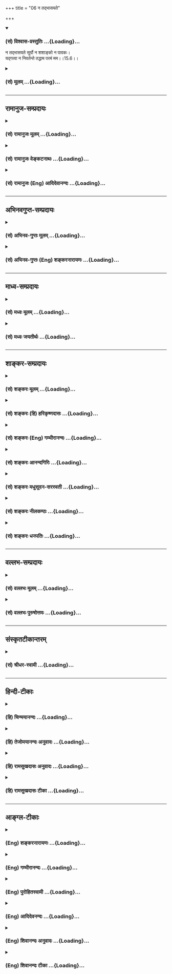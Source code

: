 +++
title = "06 न तद्भासयते"

+++
<div class="js_include" newlevelforh1="3" title="(सं) विश्वास-प्रस्तुतिः" unfilled url="/purANam_vaiShNavam/mahAbhAratam/06-bhIShma-parva/03-bhagavad-gItA-parva/saMskRtam/vishvAsa-prastutiH/15_puruShottama-yogaH/06_na_tadbhAsayate.md">
<details open><summary><h3>(सं) विश्वास-प्रस्तुतिः ...{Loading}...</h3></summary>

न तद्भासयते सूर्यो न शशाङ्को न पावकः।  
यद्गत्वा न निवर्तन्ते तद्धाम परमं मम।।15.6।।
</details>
</div>
<div class="js_include collapsed" newlevelforh1="3" title="(सं) मूलम्" unfilled url="/purANam_vaiShNavam/mahAbhAratam/06-bhIShma-parva/03-bhagavad-gItA-parva/saMskRtam/mUlam/15_puruShottama-yogaH/06_na_tadbhAsayate.md">
<details><summary><h3>(सं) मूलम् ...{Loading}...</h3></summary>

न तद्भासयते सूर्यो न शशाङ्को न पावकः।  
यद्गत्वा न निवर्तन्ते तद्धाम परमं मम।।15.6।।
</details>
</div>


_________________
## रामानुज-सम्प्रदायः
<div class="js_include collapsed" newlevelforh1="3" title="(सं) रामानुजः मूलम्" unfilled url="/purANam_vaiShNavam/mahAbhAratam/06-bhIShma-parva/03-bhagavad-gItA-parva/saMskRtam/rAmAnujaH/mUlam/15_puruShottama-yogaH/06_na_tadbhAsayate.md">
<details><summary><h3>(सं) रामानुजः मूलम् ...{Loading}...</h3></summary>

।।15.6।। **तद्** आत्मज्योतिः **न सूर्यो भासयते न शशाङ्को न पावकः** च।
ज्ञानम् एव हि सर्वस्य प्रकाशकम्। बाह्यानि तु ज्योतींषि
विषयेन्द्रियसंबन्धविरोधितमोनिरसनद्वारेण उपकारकाणि। अस्य च प्रकाशको योगः
तद्विरोधि च अनादिकर्म; तन्निवर्तनं च उक्तं भगवत्प्रपत्तिमूलम्
असङ्गादि**यद् गत्वा** पुनः **न निवर्तन्ते तत् परमं धाम** परमं ज्योतिः
**मम** मदीयं मद्विभूतिभूतो ममांश इत्यर्थः। आदित्यादीनाम् अपि प्रकाशकत्वेन
तस्य परमत्वम्। आदित्यादीनि हि ज्योतींषि न ज्ञानज्योतिषः प्रकाशकानि;
ज्ञानम् एव हि सर्वस्य प्रकाशकम्।

</details>
</div>
<div class="js_include collapsed" newlevelforh1="3" title="(सं) रामानुजः वेङ्कटनाथः" unfilled url="/purANam_vaiShNavam/mahAbhAratam/06-bhIShma-parva/03-bhagavad-gItA-parva/saMskRtam/rAmAnujaH/venkaTanAthaH/15_puruShottama-yogaH/06_na_tadbhAsayate.md">
<details><summary><h3>(सं) रामानुजः वेङ्कटनाथः ...{Loading}...</h3></summary>

  
  
।।15.6।। प्रकाशकान्तरनैरपेक्ष्यद्योतनाय तच्छब्दाभिप्रेतमाह --
आत्मज्योतिरिति। अयं भावः तच्छब्दस्य प्रकृतपरामर्शित्वस्वारस्यात्पदमव्ययं
तत् \[15।5\] इति परिशुद्धात्मस्वरूपस्य प्रकृतत्वादुत्तरश्लोकेऽपिममैवांशो
जीवलोके जीवभूतः \[15।7\] इति तस्यैवोक्तेरत्रापि
श्रुतिसिद्धस्वयञ्ज्योतिष्ट्वव्यञ्जकधामशब्दप्रयोगात् जीवविषयोऽयं श्लोक
इति। सूर्याद्यप्रकाश्यत्वं स्वभाववैपरीत्येन स्थापयति -- ज्ञानमेव
हीति। सर्वस्येति -- प्रकाश्यवर्गस्य;
तत्प्रकाशकतयाऽभिमतसूर्यादिज्योतिषोऽपीति भावः। ज्ञानं चेत् सर्वस्य
प्रकाशकं; तर्हि बाह्येष्वपि किं सूर्याद्यपेक्षया कथं च तेषु
प्रकाशकत्वव्यवहारः इत्यत्राह -- बाह्यानि त्विति। सम्बन्धविरोधीति
सामग्रीमध्यपातिविशिष्टसम्बन्धाकारविवक्षयोक्तम्। नहि कुड्यादिवत्तमो
व्यवधायकं; तमोव्यवहितालोकस्थग्रहणात्। एवं सर्वप्रकाशकमात्मज्योतिः
स्वयमेव किं न प्रकाशते केन वाऽन्येन तत्प्रकाश्यं इत्यत्राह -- अस्य चेति।
चस्त्वर्थः शङ्कानिवृत्त्यर्थः। स्वयम्प्रकाशस्यापि
यथावस्थितसमस्ताकारग्रहणे संसारिणां योग एवोपाय इति भावः।
प्रकाशकान्तरप्रतिक्षेपे वेद्यत्वनिषेधशङ्काप्यनेन परिहृता। विशेषनिषेधः
शेषाभ्यनुज्ञानपर इति भावः। योगोऽपि सर्वेषां किं न सिद्ध्येत् तत्राह --
तद्विरोधीति। सांसारिकं कर्म योगोत्पत्तिप्रतिबन्धकमित्यर्थः। तर्हि
सर्वेषां न सिद्ध्येदिति शङ्कायां प्रकृतेन परिहरतितन्निवर्तनं चेति। गत्वा
प्राप्येत्यर्थः। धामशब्दोऽत्र प्राग्वन्न नियमनस्थानपरः अपितु
सूर्याद्यपेक्षाप्रतिक्षेपात्स्वरूपस्य प्रकाशरूपत्वसिद्धेर्ज्योतिर्वाची।
तत एव मम परं ज्योतिरित्यन्वयो मन्दः। ममेति स्वसम्बन्धविधिस्तु
मुक्तदशाभाविपरमसाम्यशङ्कितस्वातन्त्र्यपरिहारेण सार्थ इत्यभिप्रायेणाह --
परं ज्योतिर्मम मदीयमिति। ममैवांशः \[15।7\] इति वक्ष्यमाणस्यापि
निदानमिहाभिप्रेतमिति व्यञ्जयन् षष्ठ्युक्तं सम्बन्धसामान्यं विशेषे
नियच्छति -- मद्विभूतिभूत इति। विभूतित्वं च न गृहिणो गृहादिवत्;
अपित्वपृथक्सिद्धविशेषणांशत्वेनेत्याहममांश इति। अयमभिप्रायः -- न
तावन्निरवयव एकस्मिन् स्वरूपेऽशव्यपदेशः; अंशस्यैकवस्त्वेकदेशरूपत्वेन
भेदाश्रयत्वादंशांशिभावस्य। अन्यथैकस्मिन् कोंऽशः कश्चांशी न हि स एव
तस्यांश इति भ्रान्तोऽपि ब्रूयात्। न च भेदाभेदसम्भवः;
व्याघातसर्वश्रुतिकोपादिप्रसङ्गात्। पादोऽस्य विश्वा भूतानि
\[ऋक्सं.8।7।17।3यजुस्सं.31।3\]तस्यावयवभूतैस्तु व्याप्तं सर्वमिदं जगत्
\[श्वे.उ.4।10\] यथाऽग्नेः क्षुद्रा विस्फुलिङ्गा
व्युच्चरन्त्येवमेवास्मादात्मनः सर्व एवात्मानो (सर्वे प्राणाः सर्वे लोकाः
सर्वे देवाः सर्वाणि भूतानि) व्युच्चरन्ति \[बृ.उ.2।1।20\]
इत्यादिश्रुतिप्रतीतांशत्वं विशिष्टे विशेषणांशतयेतिअंशो नानाव्यपदेशात्
\[ब्र.सू.2।3।43\] इत्यधिकरणेप्रकाशादिवत्तु नैवं परः \[ब्र.सू.2।3।46\]
इति सूत्रे निरूपितम्। अतोऽनेकेष्वेव केनचिदुपाधिना एकतयाभिमतेषु
कश्चिन्निरूप्यमाणोंऽश इति व्यपदिश्यते। एवमेव हि पटादिराश्यादिष्वपि। तच्च
विशेषणविशेष्यभावेनावस्थितेष्वपि विशिष्टैक्येविशेषणांशः इत्यादिव्यपदेशेषु
तुल्यम्। तस्मादत्रात्यन्तभिन्नयोर्जीवपरयोर्विभूतितद्वद्भावेन
विशिष्टैक्याद्विशेषणभूतो जीवो निष्कृष्य व्यपदिश्यमानः प्रधानापेक्षयांश
इति व्यपदिश्यत इति। अत्र
निरङ्कुशपारम्यवत्परमात्मव्यतिरिक्तविषयधामशब्दनिर्दिष्टज्योतिर्विशेषणभूतं
परमत्वं सन्निहितज्योतिरपेक्षयेति,तत्फलितमाहआदित्यादीनामपीति।  
  

</details>
</div>
<div class="js_include collapsed" newlevelforh1="3" title="(सं) रामानुजः (Eng) आदिदेवानन्दः" unfilled url="/purANam_vaiShNavam/mahAbhAratam/06-bhIShma-parva/03-bhagavad-gItA-parva/saMskRtam/rAmAnujaH/english/AdidevAnandaH/15_puruShottama-yogaH/06_na_tadbhAsayate.md">
<details><summary><h3>(सं) रामानुजः (Eng) आदिदेवानन्दः ...{Loading}...</h3></summary>

15.6 The sun cannot illumine the light of the self, nor moon, nor fire.
For, knowledge is indeed that which illumines them all. External lights,
however, are helpful only in removing the darkness which hinders the
contact between the senses and the objects. It is the intelligence of
the self that reveals such external lights. What reveals this (i.e., the
self) is Yoga (i.e., meditation) only. Beginningless Karma is the
hindrance. It has been taught that the way for the erasing of Karma is
self-surrender to the Lord through detachment etc. That supreme light,
reaching which they do not return any more is the self, which is My
glory (Vibhuti) and therefore belongs to Me and is a part of Myself.
Such is the meaning. The supremacy of this light (i.e., individual self)
consists in its capacity to illumine the light of knowledge. Knowledge
alone can illuminate all things (including the light of the sun which
sheds only physical light on objects.).

</details>
</div>


_________________
## अभिनवगुप्त-सम्प्रदायः
<div class="js_include collapsed" newlevelforh1="3" title="(सं) अभिनव-गुप्तः मूलम्" unfilled url="/purANam_vaiShNavam/mahAbhAratam/06-bhIShma-parva/03-bhagavad-gItA-parva/saMskRtam/abhinava-guptaH/mUlam/15_puruShottama-yogaH/06_na_tadbhAsayate.md">
<details><summary><h3>(सं) अभिनव-गुप्तः मूलम् ...{Loading}...</h3></summary>

।।15.6।। न तदिति। सूर्यादीनां तत्रानवकाशः। तेषां कालाद्यवच्छेदात्;
वेद्यत्वात्; करणोपकारकत्वात्। तस्य तु दिक्कालाद्यनवच्छेदात्;
वेदकत्त्वात्; करणप्रवर्तकत्वात्; तदतीतत्त्वात्।

</details>
</div>
<div class="js_include collapsed" newlevelforh1="3" title="(सं) अभिनव-गुप्तः (Eng) शङ्करनारायणः" unfilled url="/purANam_vaiShNavam/mahAbhAratam/06-bhIShma-parva/03-bhagavad-gItA-parva/saMskRtam/abhinava-guptaH/english/shankaranArAyaNaH/15_puruShottama-yogaH/06_na_tadbhAsayate.md">
<details><summary><h3>(सं) अभिनव-गुप्तः (Eng) शङ्करनारायणः ...{Loading}...</h3></summary>

15.6 Na tat etc. There is no scope for the sun etc., in \[illumining\]
That. For, they are conditioned by time etc., because they are objects
of knowledge, \[and\] because they are the helpers of the sense organs.
On the other hand, That \[Absolute\] is unrestricted by space, time etc.
It is the knower, the one inducer of the sense organs and also the one
transcending them.

</details>
</div>


_________________
## माध्व-सम्प्रदायः
<div class="js_include collapsed" newlevelforh1="3" title="(सं) मध्वः मूलम्" unfilled url="/purANam_vaiShNavam/mahAbhAratam/06-bhIShma-parva/03-bhagavad-gItA-parva/saMskRtam/madhvaH/mUlam/15_puruShottama-yogaH/06_na_tadbhAsayate.md">
<details><summary><h3>(सं) मध्वः मूलम् ...{Loading}...</h3></summary>

।।15.6।। स्वरूपं कथयति -- न तदित्यादिना।

</details>
</div>
<div class="js_include collapsed" newlevelforh1="3" title="(सं) मध्वः जयतीर्थः" unfilled url="/purANam_vaiShNavam/mahAbhAratam/06-bhIShma-parva/03-bhagavad-gItA-parva/saMskRtam/madhvaH/jayatIrthaH/15_puruShottama-yogaH/06_na_tadbhAsayate.md">
<details><summary><h3>(सं) मध्वः जयतीर्थः ...{Loading}...</h3></summary>

।।15.6।। उत्तरवाक्यानां सङ्गत्यप्रतीतेस्तां सूचयन्नाह -- **स्वरूपमि**ति।
अनेन कीदृशं तत्पदं यत्प्राप्तिः पुरुषार्थः। इत्याकाङ्क्षायामिदमुच्यत
इत्युक्तं भवति। स्वरूपमित्यनेन पदमित्युक्तस्य धामेति वक्ष्यमाणस्य
चार्थोऽप्युक्तो भवति स्थानतेजसोरसङ्गत्वात्।

</details>
</div>


_________________
## शाङ्कर-सम्प्रदायः
<div class="js_include collapsed" newlevelforh1="3" title="(सं) शङ्करः मूलम्" unfilled url="/purANam_vaiShNavam/mahAbhAratam/06-bhIShma-parva/03-bhagavad-gItA-parva/saMskRtam/shankaraH/mUlam/15_puruShottama-yogaH/06_na_tadbhAsayate.md">
<details><summary><h3>(सं) शङ्करः मूलम् ...{Loading}...</h3></summary>

।।15.6।। -- **तत्** धाम इति व्यवहितेन धाम्ना संबध्यते। तत् धाम तेजोरूपं
पदं **न भासयते सूर्यः** आदित्यः सर्वावभासनशक्तिमत्त्वेऽपि सति। तथा **न
शशाङ्कः** चन्द्रः; **न पावकः** न अग्निरपि। **यत्** धाम वैष्णवं पदं
**गत्वा** प्राप्य न **निवर्तन्ते;** यच्च सूर्यादिः न भासयते; **तत् धाम**
पदं **परमं** विष्णोः **मम** पदम्; यत् गत्वा न निवर्तन्ते (गीता 15।6)
इत्युक्तम्।। ननु सर्वा हि गतिः आगत्यन्ता; संयोगाः विप्रयोगान्ताः इति
प्रसिद्धम्। कथम् उच्यते तत् धाम गतानां नास्ति निवृत्तिः इति श्रृणु तत्र
कारणम् --,

</details>
</div>
<div class="js_include collapsed" newlevelforh1="3" title="(सं) शङ्करः (हि) हरिकृष्णदासः" unfilled url="/purANam_vaiShNavam/mahAbhAratam/06-bhIShma-parva/03-bhagavad-gItA-parva/saMskRtam/shankaraH/hindI/harikRShNadAsaH/15_puruShottama-yogaH/06_na_tadbhAsayate.md">
<details><summary><h3>(सं) शङ्करः (हि) हरिकृष्णदासः ...{Loading}...</h3></summary>

।।15.6।। वही पद फिर अन्य विशेषणोंसे बतलाया जाता है --, तत् शब्दका आगेवाले
-- व्यवधानयुक्त धाम शब्दके साथ सम्बन्ध है। उस तेजोमय धामको यानी परमपदको;
सूर्य -- आदित्य सबको प्रकाशित करनेकी शक्तिवाला होनेपर भी प्रकाशित नहीं
कर सकता। वैसे ही शशाङ्क -- चन्द्रमा और पावक -- अग्नि भी प्रकाशित नहीं कर
सकता। जिस परमधामको यानी वैष्णवपदको पाकर मनुष्य पीछे नहीं लौटते और जिसको
सूर्यादि ज्योतियाँ प्रकाशित नहीं कर सकतीं; वह मुझ विष्णुका परमधाम -- पद
है। पू₀ -- जहाँ जाकर फिर नहीं लौटते यह बात कही गयी। परंतु सभी गतियाँ;
अन्तमें पुनरागमनयुक्त होती हैं और सभी संयोग अन्तमें वियोगवाले होते हैं;
यह बात प्रसिद्ध है। फिर यह बात कैसे कही जाती है कि उस धामको प्राप्त हुए
पुरुषोंका पुनरागमन नहीं होता

</details>
</div>
<div class="js_include collapsed" newlevelforh1="3" title="(सं) शङ्करः (Eng) गम्भीरानन्दः" unfilled url="/purANam_vaiShNavam/mahAbhAratam/06-bhIShma-parva/03-bhagavad-gItA-parva/saMskRtam/shankaraH/english/gambhIrAnandaH/15_puruShottama-yogaH/06_na_tadbhAsayate.md">
<details><summary><h3>(सं) शङ्करः (Eng) गम्भीरानन्दः ...{Loading}...</h3></summary>

15.6 Na suryah, niether the sun-though possessed of the power of
illumining everything; so also, na sasankah, nor the moon; na pavakah,
nor even fire; bhasayate, illumines; tat, That \[-this (word) refers to
the remote word dhama (Abode) at the end of the verse-\], that Abode
which is of the nature of light. That abode, the State of Visnu, gatva,
reaching, attaining; yat, which; they na, do not; nivartante, return,
and which the sun etc. do not illumine; tat, that; is mama, My, Visnu's;
paramam, supreme; dhama, Abode, State. Objection: It has been said,
'reaching which they do not return'. Is it not well known that all
goings end, verily, in returning, and unions are followed by
separations; How is it said that there is no return for those who come
to that Abode; Reply: As to that, listen to the reason:

</details>
</div>
<div class="js_include collapsed" newlevelforh1="3" title="(सं) शङ्करः आनन्दगिरिः" unfilled url="/purANam_vaiShNavam/mahAbhAratam/06-bhIShma-parva/03-bhagavad-gItA-parva/saMskRtam/shankaraH/AnandagiriH/15_puruShottama-yogaH/06_na_tadbhAsayate.md">
<details><summary><h3>(सं) शङ्करः आनन्दगिरिः ...{Loading}...</h3></summary>

।।15.6।। तच्चेत्पदं वेद्यं कर्तुरन्यत्कर्मेति द्वैतापातोऽवेद्यं
चेदपुमर्थत्वात्प्रेप्सितत्वासिद्धिरित्याशङ्क्याह -- **तदेवेति।**

</details>
</div>
<div class="js_include collapsed" newlevelforh1="3" title="(सं) शङ्करः मधुसूदन-सरस्वती" unfilled url="/purANam_vaiShNavam/mahAbhAratam/06-bhIShma-parva/03-bhagavad-gItA-parva/saMskRtam/shankaraH/madhusUdana-sarasvatI/15_puruShottama-yogaH/06_na_tadbhAsayate.md">
<details><summary><h3>(सं) शङ्करः मधुसूदन-सरस्वती ...{Loading}...</h3></summary>

।।15.6।। तदेव गन्तव्यं पदं विशिनष्टि -- न तदिति। यद्वैष्णवं पदं गत्वा
योगिनो न निवर्तन्ते तत्पदं सर्वावभासनशक्तिमानपि सूर्यो न भासयते।
सूर्यास्तमयेऽपि चन्द्रो भासको दृष्ट इत्याशङ्क्याह -- न शशाङ्कः इति।
सूर्याचन्द्रमसोरुभयोरप्यस्तमयोरप्यस्तमयेऽग्निः प्रकाशको दृष्ट
इत्याशङ्क्याह -- न पावक इत्युभयत्राप्यनुषज्यते। कुतः सूर्यादीनां तत्र
प्रकाशनासामर्थ्यमित्यत आह -- तदिति। तद्धाम ज्योतिः
स्वयंप्रकाशमादित्यादिसकलजडज्योतिरवभासकं परमं प्रकृष्टं मम विष्णोः
स्वरूपात्मकं पदम्। नहि यो यद्भास्यः स स्वभासकं तं भासयितुमीष्टे। तथाच
श्रुतिःन तत्र सूर्यो भाति न चन्द्रतारकं नेमा विद्युतो भान्ति
कुतोऽयमग्निः। तमेव भान्तमनु भाति सर्वं तस्य भासा सर्वमिदं विभाति इति।
एतेन तत्पदं वेद्यं न वा आद्ये,वेद्यभिन्नवेदितृत्वसापेक्षापेक्षत्वेन
द्वैतापत्तिः। द्वितीये त्वपुरुषार्थत्वापत्तिरित्यपास्तम्। अवेद्यत्वे
सत्यपि स्वयमपरोक्षत्वात्। तत्रावेद्यत्वं सूर्याद्यभास्यत्वेनात्रोक्तं;
सर्वभासकत्वेन तु स्वयमपरोक्षत्वं यदादित्यगतं तेज इत्यत्र वक्ष्यति।
एवमुभाभ्यां श्लोकाभ्यां श्रुतेर्दलद्वयं व्याख्यातमिति द्रष्टव्यम्।

</details>
</div>
<div class="js_include collapsed" newlevelforh1="3" title="(सं) शङ्करः नीलकण्ठः" unfilled url="/purANam_vaiShNavam/mahAbhAratam/06-bhIShma-parva/03-bhagavad-gItA-parva/saMskRtam/shankaraH/nIlakaNThaH/15_puruShottama-yogaH/06_na_tadbhAsayate.md">
<details><summary><h3>(सं) शङ्करः नीलकण्ठः ...{Loading}...</h3></summary>

।।15.6।। ननु यदि तदूर्ध्वं पदं गच्छन्ति तर्हि ततः
पातोऽप्यवश्यंभावीपतनान्ताः समुच्छ्रयाः इति न्यायात्। ततश्च यस्मिन् गता न
निवर्तन्तीत्यनुपपन्नमित्याशङ्क्य तस्य पदस्य स्वरूपमाह -- **न तदिति।**
तत्पदं सूर्यो न भासयति। रूपादिहीनत्वेन चक्षुरयोग्यत्वात्। एतेन सर्वेषां
बाह्येन्द्रियाणां निवृत्तिः। यद्धि रूपव़च्चक्षुर्योग्यं तत्सूर्येण
चक्षुरनुग्राहकेण भास्यं इदं तु न तथेत्यर्थः। न शशाङ्कश्चन्द्रोऽपि
भासयति। यन्मनोग्राह्यं वस्तु तच्चन्द्रेण मनोनुग्राहकेण भास्यं इदं तु न
तथा। यन्मनसा न मनुते इति श्रुत्याऽस्य मनोग्राह्यत्वनिषेधात्। नापि पावकः
भासयति। यद्धि वाचा ग्राह्यं तत्तदनुग्राहकेण पावकेन भास्यं इदं तु न
तथा। यद्वाचानभ्युदितम् इति श्रुत्यास्य वाग्गोचरत्वनिषेधात्। न चक्षुषा
गृह्यते नापि वाचा इत्यादि श्रुत्यन्तरं च। यतश्चक्षुर्मनोवाचामगम्यं तेन
स्थूलसूक्ष्मकारणप्रपञ्चातीतं प्रत्यगद्वयम्नान्तःप्रज्ञं न
बहिःप्रज्ञंअस्थूलमनणु इत्यादिश्रुतिभिः सर्वविशेषरहितं यत्प्रतिपादितं तत्
मम परमं धाम वृत्तिरूपज्ञानादपरमादन्यज्योतिश्चिन्मात्रम्। ममेति संबन्धो
राहोः शिर इतिवदुपचारात्। मदभिन्नज्योतिः स्वयंप्रकाशमित्यर्थः। अतएव
यद्गत्वा प्राप्य ज्ञात्वेत्यर्थः। न निवर्तन्ते निवृत्तिकारणस्य
मूलाज्ञानस्याभाव्त। एवं व्याख्याने हियदा ह्येवैष
एतस्मिन्नदृश्येनात्म्येऽनिरुक्तेऽनिलयनेऽभयं प्रतिष्ठां विन्दते अथ सोऽभयं
गतो भवति इति श्रुत्यर्थानुगमो दृश्यते। अदृश्ये इति दृगयोग्यत्वेन
सूर्यभास्यत्वं पर्युदस्यते। अनात्म्ये आत्मनो मनसो योग्यं आत्म्यं
तदन्यत्र अनात्म्ये इति मनसोऽप्ययोग्यत्वेन चन्द्रभास्यत्वं निरस्यते।
अनिलयने निलीयतेऽस्मिन्सर्वं स्थूलसूक्ष्ममिति निलयनं कारणं तद्भिन्ने।
अतएवानिरुक्ते निर्वचनायोग्ये। वाचामगोचर इत्यर्थः। तेन पावकाप्रकाश्ये इति
सिद्धम्। ये तु सूर्याद्यप्रकाश्यमर्चिरादिमार्गगम्यं
सत्यलोकादप्युपरितनमप्राकृतं वैष्णवं पदं नित्यं देशान्तरेऽस्ति तद्गत्वा
पुनर्न निवर्तन्त इति व्याचक्षते तेषांन रूपमस्येह तथोपलभ्यत इति दृश्यस्य
तुच्छत्वादेव तादृशस्यापि तुच्छत्वमपरिहार्यम् दृश्यत्वाविशेषात्।
तस्माद्यथोक्त एव श्लोकार्थः।

</details>
</div>
<div class="js_include collapsed" newlevelforh1="3" title="(सं) शङ्करः धनपतिः" unfilled url="/purANam_vaiShNavam/mahAbhAratam/06-bhIShma-parva/03-bhagavad-gItA-parva/saMskRtam/shankaraH/dhanapatiH/15_puruShottama-yogaH/06_na_tadbhAsayate.md">
<details><summary><h3>(सं) शङ्करः धनपतिः ...{Loading}...</h3></summary>

।।15.6।। ननु गच्छन्तीत्यस्यासन्निहितं देशान्तरं गत्वा प्राप्नुवन्तीत्यर्थ
उत सन्निकृष्टं तमसावृतघटमिवावरणनिवृत्त्या प्राप्नुवन्तीति। नाद्यः। येन
सर्वमिदं ततमित्याद्युक्तिविरोधात् द्वैतापत्तिरवेद्यं चेदपुरुषार्थत्वात्
प्रेप्सितत्वासिद्धिरित्याशङ्का,सूर्याद्यभास्यत्वेनावेद्यमपि धाम तेजोरुपं
सर्वावभासकत्वादतन्निरासे सति स्वयमेव प्रकाशत इति
पुरुषार्थत्वान्नाप्रेप्सितमिति निरसुतुं तदेव पदं पुनर्विशष्टि -- नेति।
तद्धाम तेजोरुपं सूर्याद्यवभासकं सूर्यादयो न प्रकाशयन्ति तत्प्रकाश्यानां
तत्प्रकाशकत्वायोगात्। शसाङ्कशचन्द्रः। पावकोऽग्निः। तथाच श्रुतिःन तत्र
सूर्यो भाति न चन्द्रतारकं नेमा विद्युतो भान्ति कुतोऽयमग्निः। तमेव
भान्तमनु भाति सर्वं तस्य भासा सर्वमिदं विभाति। यद्वैष्णवं पदं गत्वा
प्राप्य न निवर्तन्ते यच्च सूर्यादिभिर्नावभाष्यते तद्धाम स्वप्रकाशरुपं
सर्वावभासकं परमं प्रकृष्टं सर्वोत्तमं मम श्रीविष्णोः। षष्ठी तुतद्विष्णो
परमं पदंआनन्दं ब्रह्मणो विद्वान्न बिभेति कुचश्चन इति श्रुत्यनुरोधेन
राहोः शिर इतिवदौपचारिकसंबन्धविवक्षया नतु
भेदविवक्षया। एकमेवाद्वितीयंविज्ञानमानन्दं ब्रह्ममृत्योः स मृत्युमाप्नोति
य इह नानेव पश्यति इत्यादिश्रुतेः। केचित्तु तत्रावेद्यत्वं
सूर्याद्यभाष्यत्वेनात्रोक्तं सर्वभासकत्वेन तु स्वयमपरोक्षत्वंयदादित्यगतं
तेज इत्यत्र वक्ष्यति। एवमुभाभ्यां श्लोकाभ्यां श्रुतर्दलद्वयं
व्याख्यातमिति द्रष्टव्यमिति वर्णयन्ति। सूर्यो न भासयते इत्यनेन
रुपादिहीनत्वेन चक्षुषाद्ययोग्यत्वात्सर्वेषां बाह्येन्द्रियाणां निवृतिः।
न शशाङ्क इत्यनेन मनोनुग्राहकचन्द्रनिषेधे मनसः। न पावक इति वाचो
निवृत्तिः। न चक्षुषा गृह्यते; यन्मनसा न मनुते; यद्वाचानभ्युदितम् इति
श्रुतेरित्यन्येषां व्याख्याने तु लक्षणादोषो द्रष्टव्यः।

</details>
</div>


_________________
## वल्लभ-सम्प्रदायः
<div class="js_include collapsed" newlevelforh1="3" title="(सं) वल्लभः मूलम्" unfilled url="/purANam_vaiShNavam/mahAbhAratam/06-bhIShma-parva/03-bhagavad-gItA-parva/saMskRtam/vallabhaH/mUlam/15_puruShottama-yogaH/06_na_tadbhAsayate.md">
<details><summary><h3>(सं) वल्लभः मूलम् ...{Loading}...</h3></summary>

।।15.6।। तदेव विशिनष्टि -- न तद्भासयत इति। तद्विष्णोः परमं पदं
\[ऋक्सं.1।2।6।5\] अक्षरंचैद्ये च सात्वतपतेश्चरणं प्रविष्टे \[ \] इति
भागवतवाक्यात्पदभूतंप्रभुत्वेन हरेः स्फूर्तौ लोकवत्त्वेन तूद्भवः इति
निबन्धवाक्यात् लोकात्मकत्वेन च प्रसिद्धं लोकप्रसिद्धाः सूर्यादयो न
भासयन्ते यद्गत्वा च योगिनो नहि निवर्तन्ते तत्परमं सर्वोत्कृष्टं मम
पुरुषोत्तमस्य धाम परमं ज्योतीरूपं सर्वप्रकाशकं अध्यात्मज्ञानस्वरूपंन
यत्र माया इति निरूपणान्ममाधिष्ठानभूतं सर्वात्ममूलं निरुपममहिमात्मकं
ज्ञेयम्।

</details>
</div>
<div class="js_include collapsed" newlevelforh1="3" title="(सं) वल्लभः पुरुषोत्तमः" unfilled url="/purANam_vaiShNavam/mahAbhAratam/06-bhIShma-parva/03-bhagavad-gItA-parva/saMskRtam/vallabhaH/puruShottamaH/15_puruShottama-yogaH/06_na_tadbhAsayate.md">
<details><summary><h3>(सं) वल्लभः पुरुषोत्तमः ...{Loading}...</h3></summary>

  
  
।।15.6।। अथ तत्पदस्वरूपमाह -- न तदिति। तत्पदं सूर्यो न भासयते न
प्रकाशयति। एतेन स्वयम्प्रकाशत्वमुक्तम्। न शशाङ्कश्चन्द्रोऽपि
तापहरणपूर्वकशीतादिना न प्रकाशयति। न पावकः; अग्निः शीतादिनिवारकत्वेन न
प्रकाशयति। किञ्च यत्पदं गत्वा न निवर्तन्ते न पुनरागच्छन्ति। कुतः इत्यत
आह। तत् मम परममुत्कृष्टं धाम गृहरूपमित्यर्थः।  
  

</details>
</div>


_________________
## संस्कृतटीकान्तरम्
<div class="js_include collapsed" newlevelforh1="3" title="(सं) श्रीधर-स्वामी" unfilled url="/purANam_vaiShNavam/mahAbhAratam/06-bhIShma-parva/03-bhagavad-gItA-parva/saMskRtam/shrIdhara-svAmI/15_puruShottama-yogaH/06_na_tadbhAsayate.md">
<details><summary><h3>(सं) श्रीधर-स्वामी ...{Loading}...</h3></summary>

।।15.6।। तदेव गन्तव्यं पदं विशिनष्टि **-- न तदिति।** यत्पदं सूर्यादयो न
प्रकाशयन्ति; यत्प्राप्य न निवर्तन्ते योगिनः; तद्धाम स्वरूपं परमं मम।
अनेन सूर्यादिप्रकाशाविषयत्वेन जडत्वशीतोष्णादिदोषप्रसङ्गो निरस्तः।

</details>
</div>


_________________
## हिन्दी-टीकाः
<div class="js_include collapsed" newlevelforh1="3" title="(हि) चिन्मयानन्दः" unfilled url="/purANam_vaiShNavam/mahAbhAratam/06-bhIShma-parva/03-bhagavad-gItA-parva/hindI/chinmayAnandaH/15_puruShottama-yogaH/06_na_tadbhAsayate.md">
<details><summary><h3>(हि) चिन्मयानन्दः ...{Loading}...</h3></summary>

।।15.6।। आध्यात्मिक जीवन का लक्ष्य है संसार में अपुनरावृत्ति। इसे विशेष
बल देकर पूर्व के श्लोकों में प्रतिपादित किया गया था और इस श्लोक में पुन
उसे दोहराया जा रहा है। धर्मशास्त्र के सभी ग्रन्थों में किसी विशेष
सिद्धान्त पर बल देने के लिये पुनरुक्ति का ही प्रयोग किया जाता है।
निसंदेह इस उपाय का सर्वत्र उपयोग नहीं किया जाता है। तर्क की परिसीमा में
आने वाले प्रमेयों की सिद्धि केवल तर्कों के द्वारा ही की जा सकती है।
परन्तु आत्मज्ञान का क्षेत्र इन्द्रिय अगोचर होने से प्रारम्भ में केवल
आचार्य का ही वहाँ प्रवेश होता है; शिष्यों का नहीं। अत अज्ञात अनन्तस्वरूप
के अनुभव के सम्बन्ध में शिष्यों को विश्वास कराने का एकमात्र उपाय
पुनरुक्ति ही है; जिसका उपयोग ऋषियों ने अपने उपदेशों में किया है। सम्पूर्ण
गीता में इस गौरवमयी पूर्णत्व की स्थिति को साधकों की परा गति के रूप में
इंगित किया गया है। यद्यपि यह स्थिति मन और वाणी के परे हैं; तथापि उसे
इंगित करने का यहाँ समुचित प्रयत्न किया गया है। सूर्य; चन्द्र और अग्नि उसे
प्रकाशित नहीं कर सकते हैं। यहाँ प्रकाश के उन स्रोतों का उल्लेख किया गया
है जिनके प्रकाश में हमारे चर्मचक्षु दृश्य वस्तु को देख पाते हैं। वस्तु
को देखने का अर्थ उसे जानना है और किसी वस्तु को देखने के लिए वस्तु का
नेत्रों के समक्ष होना तथा उसका प्रकाशित होना भी आवश्यक है। प्रकाश के
माध्यम में ही नेत्र रूप और रंग को देख सकते हैं। इसी प्रकार; हम अन्य
इन्द्रियों के द्वारा शब्द; स्पर्श; रस और गन्ध को; तथा मन और बुद्धि के
द्वारा क्रमश भावनाओं और विचारों को भी जानते हैं। जिस प्रकाश से हमें इन
सबका भान होकर बोध होता है; वह चैतन्य का प्रकाश है। यह चैतन्य का प्रकाश
भौतिक जगत् के प्रकाश के स्रोतोंसूर्य; चन्द्र और अग्निके द्वारा प्रकाशित
नहीं किया जा सकता। वस्तुत ये सभी प्रकाश के स्रोत चैतन्य के दृश्य विषय
है। यह नियम है कि दृश्य अपने द्रष्टा को प्रकाशित नहीं कर सकता तथा कभी भी
और किसी भी स्थान पर द्रष्टा और दृश्य एक नहीं हो सकते। जिस चैतन्य के
द्वारा हम अपने जीवन के सुखदुखादि अनुभवों को जानते हैं वह चैतन्य ही सनातन
आत्मा है और इसे ही भगवान् अपना परम धाम कहते हैं। यही जीवन का परम लक्ष्य
है। वह मेरा परम धाम है यहाँ धाम शब्द से तात्पर्य स्वरूप से है; न कि किसी
स्थान विशेष से। पूर्व श्लोक में वर्णित गुणों से सम्पन्न साधक ध्यानाभ्यास
के द्वारा मन और बुद्धि के विक्षेपों से परे परमात्मा के धाम में पहुँचकर
सत्य से साक्षात्कार का समय निश्चित कर अनन्तस्वरूप ब्रह्म से भेंट कर सकता
है। हम सब लोग उपयोगितावादी है। अत हम पहले ही जानना चाहते हैं कि क्या सत्य
का अनुभव इतने अधिक परिश्रम के योग्य है क्या उसे प्राप्त कर लेने के
पश्चात् पुन इस दुखपूर्ण संसार में लौटने की आशंका या संभावना नहीं है यह
भय निर्मूल है। भगवान् श्रीकृष्ण पुन तीसरी बार हमें आश्वासन देते हैं;
मेरा परम धाम वह है जहाँ पहुँचने पर साधक पुन लौटता नहीं है। यह सर्वविदित
तथ्य है कि ज्ञान की किसी शाखाविशेष में प्रवीणता प्राप्त कर लेने के
पश्चात् उस प्रवीण पुरुष द्वारा अपने ज्ञान में त्रुटि करना प्राय असंभव हो
जाता है। किसी महान् संगीतज्ञ का जानबूझकर राग और ताल में त्रुटि करना उतना
ही कठिन है; जितना कि एक नवशिक्षित गायक का सुस्वर में गायन। कोई भाषाविद्
पुरुष अपने संभाषण में व्याकरण की त्रुटियाँ नहीं कर सकता। यदि लौकिक जगत्
के अपूर्ण ज्ञान के क्षेत्र में भी एक सुसंस्कृत; शिक्षित और कलाकार पुरुष
पुन असभ्य और अशिक्षित पुरुष के स्तर तक नहीं गिरता है; तो एक पूर्ण ज्ञानी
पुरुष का पुन अज्ञानजनित भ्रान्तियों को लौटना कितना असंभव होगा विश्व के
आध्यात्मिक साहित्य का यह एक अत्यन्त विरल श्लोक है; जिसमें इतनी सरल शैली
में निरुपाधिक; शुद्ध परमात्मा का इतना स्पष्ट निर्देश किया गया है। हिन्दू
धर्म में पुनर्जन्म के सिद्धान्त का प्रतिपादन किया गया है। इस सिद्धान्त
के अनुसार; जीव एक देह का त्याग करने के पश्चात् अपने कर्मों के अनुसार पुन
नवीन देह धारण करता है। ये शरीर देवता; मनुष्य; पशु आदि के हो सकते हैं।
इसका अर्थ यह हुआ कि एक देह को त्यागने पर जीव का मोक्ष न होकर वह पुन
संसार को ही प्राप्त होता है। परन्तु; इस श्लोक में तो यह कहा गया है; जहाँ
पहुँचकर जीव पुन लौटता नहीं; वह मेरा परम धाम है। अत यहाँ इन दोनों
सिद्धान्तों में विरोध प्रतीत होता है। इस विरोध का परिहार करने के लिये
भगवान् श्रीकृष्ण अगले श्लोकों में जीव के स्वरूप पर प्रकाश डालते हैं

</details>
</div>
<div class="js_include collapsed" newlevelforh1="3" title="(हि) तेजोमयानन्दः अनुवादः" unfilled url="/purANam_vaiShNavam/mahAbhAratam/06-bhIShma-parva/03-bhagavad-gItA-parva/hindI/tejomayAnandaH/anuvAdaH/15_puruShottama-yogaH/06_na_tadbhAsayate.md">
<details><summary><h3>(हि) तेजोमयानन्दः अनुवादः ...{Loading}...</h3></summary>

।।15.6।। उसे न सूर्य प्रकाशित कर सकता है और न चन्द्रमा और न अग्नि। जिसे
प्राप्त कर मनुष्य पुन: (संसार को) नहीं लौटते हैं, वह मेरा परम धाम है।।

</details>
</div>
<div class="js_include collapsed" newlevelforh1="3" title="(हि) रामसुखदासः अनुवादः" unfilled url="/purANam_vaiShNavam/mahAbhAratam/06-bhIShma-parva/03-bhagavad-gItA-parva/hindI/rAmasukhadAsaH/anuvAdaH/15_puruShottama-yogaH/06_na_tadbhAsayate.md">
<details><summary><h3>(हि) रामसुखदासः अनुवादः ...{Loading}...</h3></summary>

।।15.6।। उस-(परमपद-) को न सूर्य, न चन्द्र और न अग्नि ही प्रकाशित कर सकती
है; और जिसको प्राप्त होकर जीव लौटकर (संसारमें) नहीं आते, वही मेरा परमधाम
है।

</details>
</div>
<div class="js_include collapsed" newlevelforh1="3" title="(हि) रामसुखदासः टीका" unfilled url="/purANam_vaiShNavam/mahAbhAratam/06-bhIShma-parva/03-bhagavad-gItA-parva/hindI/rAmasukhadAsaH/TIkA/15_puruShottama-yogaH/06_na_tadbhAsayate.md">
<details><summary><h3>(हि) रामसुखदासः टीका ...{Loading}...</h3></summary>

।।15.6।।***व्याख्या --***  \[छठा श्लोक पाँचवें और सातवें श्लोकोंको
जोड़नेवाला है। इन श्लोकोंमें भगवान् यह बताते हैं कि वह अविनाशी पद मेरा
ही धाम है; जो मेरेसे अभिन्न है और जीव भी मेरा अंश होनेके कारण मेरेसे
अभिन्न है। अतः जीवकी भी उस धाम(अविनाशी पद) से अभिन्नता है अर्थात् वह उस
धामको नित्यप्राप्त है।  
  
यद्यपि इस छठे श्लोकका बारहवें श्लोकसे घनिष्ठ सम्बन्ध है; तथापि पाँचवें
और सातवें श्लोकोंको जोड़नेके लिये इसको यहाँ दिया गया है। इस श्लोकमें
भगवान्ने दो खास बातें बतायी हैं -- (1) उस धामको सूर्यादि प्रकाशित नहीं
कर सकते (जिसका कारणरूपसे विवेचन भगवान्ने इसी अध्यायके बारहवें श्लोकमें
किया है) और (2) उस धामको प्राप्त हुए जीव पुनः लौटकर संसारमें नहीं आते
(जिसका कारणरूपसे विवेचन भगवान्ने इसी अध्यायके सातवें श्लोकमें किया
है)। \]  
  
**न तद्भासयते सूर्यो न शशाङ्को न पावकः --** दृश्य जगत्में सूर्यके समान
तेजस्वी; प्रकाशस्वरूप कोई चीज नहीं है। वह सूर्य भी उस परमधामको प्रकाशित
करनेमें असमर्थ है फिर सूर्यसे प्रकाशित होनेवाले चन्द्र और अग्नि उसे
प्रकाशित कर ही कैसे सकते हैं इसी अध्यायके बारहवें श्लोकमें भगवान् स्पष्ट
कहेंगे कि सूर्य; चन्द्र और अग्निमें मेरा ही तेज है। मेरेसे ही प्रकाश
पाकर ये भौतिक जगत्को प्रकाशित करते हैं। अतः जो उस परमात्मतत्त्वसे प्रकाश
पाते हैं; उनके द्वारा परमात्मस्वरूप परमधाम कैसे प्रकाशित हो सकता है
**(टिप्पणी प₀ 757)** तात्पर्य यह है कि परमात्मतत्त्व चेतन है और सूर्य;
चन्द्र तथा अग्नि जड (प्राकृत) हैं। ये सूर्य; चन्द्र और अग्नि क्रमशः
नेत्र; मन और वाणीको प्रकाशित करते हैं। ये तीनों (नेत्र; मन और वाणी) भी
जड ही हैं। इसलिये नेत्रोंसे उस परमात्मतत्त्वको देखा नहीं जा सकता; मनसे
उसका चिन्तन नहीं किया जा सकता और वाणीसे उसका वर्णन नहीं किया जा सकता
क्योंकि जड तत्त्वसे चेतन परमात्मतत्त्वकी अनुभूति नहीं हो सकती। वह चेतन
(प्रकाशक) तत्त्व इन सभी प्रकाशित पदार्थोंमें सदा परिपूर्ण है। उस
तत्त्वमें अपनी प्रकाशकताका अभिमान नहीं है। चेतन जीवात्मा भी परमात्माका
अंश होनेके कारण स्वयं प्रकाशस्वरूप है अतः उसको भी जड पदार्थ (मन; बुद्धि;
इन्द्रियाँ आदि) प्रकाशित नहीं कर सकते। मन; बुद्धि; इन्द्रियाँ आदि
जडपदार्थोंका उपयोग (भगवान्के नाते दूसरोंकी सेवा करके) केवल जडतासे
सम्बन्धविच्छेद करनेमें ही है।  
  
एक बात ध्यान देनेकी है कि यहाँ सूर्यको भगवान् या देव की दृष्टिसे न देखकर
केवल प्रकाश करनेवाले पदार्थोंकी दृष्टिसे देखा गया है। तात्पर्य है कि
सूर्य तैजसतत्त्वोंमें श्रेष्ठ है अतः यहाँ केवल सूर्यकी बात नहीं;
प्रत्युत चन्द्र आदि सभी तैजसतत्त्वोंकी बात चल रही है। जैसे; दसवें
अध्यायके सैंतीसवें श्लोकमें भगवान्ने कहा कि वृष्णिवंशियोंमें मैं वासुदेव
हूँ (गीता 10। 37); तो वहाँ वासुदेवका भगवान्के रूपसे वर्णन नहीं; प्रत्युत
वृष्णिवंशके श्रेष्ठ पुरुषके रूपसे ही वर्णन है।**यद्गत्वा न निवर्तन्ते
तद्धाम परमं मम --** जीव परमात्माका अंश है। वह जबतक अपने अंशी परमात्माको
प्राप्त नहीं कर लेता; तबतक उसका आवागमन नहीं मिट सकता। जैसे नदियोंके जलको
अपने अंशी समुद्रसे मिलनेपर ही स्थिरता मिलती है; ऐसे ही जीवको अपने अंशी
परमात्मासे मिलनेपर ही वास्तविक; स्थायी शान्ति मिलती है। वास्तवमें जीव
परमात्मासे अभिन्न ही है; पर संसारके (माने हुए) सङ्गके कारण उसको ऊँचनीच
योनियोंमें जाना पड़ता है। यहाँ परमधाम शब्द परमात्माका धाम और परमात्मा --
दोनोंका ही वाचक है। यह परमधाम प्रकाशस्वरूप है। जैसे सूर्य अपने
स्थानविशेषपर भी स्थित है और प्रकाशरूपसे सब जगह भी स्थित है अर्थात् सूर्य
और उसका प्रकाश परस्पर अभिन्न हैं; ऐसे ही परमधाम और सर्वव्यापी परमात्मा
भी परस्पर अभिन्न हैं। भक्तोंकी भिन्नभिन्न मान्यताओँके कारण ब्रह्मलोक;
साकेत धाम; गोलोक धाम; देवीद्वीप; शिवलोक आदि सब एक ही परमाधामके
भिन्नभिन्न नाम हैं। यह परमधाम चेतन; ज्ञानस्वरूप; प्रकाशस्वरूप और
परमात्मस्वरूप है। यह अविनाशी परमपद आत्मरूपसे सबमें समानरूपसे अनुस्यूत
(व्याप्त) है। अतः स्वरूपसे हम उस परमपदमें स्थित हैं ही परन्तु जडता(शरीर
आदि) से तादात्म्य; ममता और कामनाके कारण हमें उसकी प्राप्ति अथवा उसमें
अपनी स्वाभाविक स्थितिका अनुभव नहीं हो रहा है।  
  
***सम्बन्ध --***  पूर्वश्लोकमें भगवान्ने अपने परमधामका वर्णन करते हुए
यह बताया कि उसको प्राप्त होकर जीव लौटकर संसारमें नहीं आते। उसके विवेचनके
रूपमें अपने अंश जीवात्माको भी (परमधामकी ही तरह) अपनेसे अभिन्न बताते हुए;
जीवसे क्या भूल हो रही है कि जिससे उसको नित्यप्राप्त परमात्मस्वरूप
परमधामका अनुभव नहीं हो रहा है -- इसका हेतुसहित वर्णन आगेके श्लोकमें करते
हैं।

</details>
</div>


_________________
## आङ्ग्ल-टीकाः
<div class="js_include collapsed" newlevelforh1="3" title="(Eng) शङ्करनारायणः" unfilled url="/purANam_vaiShNavam/mahAbhAratam/06-bhIShma-parva/03-bhagavad-gItA-parva/english/shankaranArAyaNaH/15_puruShottama-yogaH/06_na_tadbhAsayate.md">
<details><summary><h3>(Eng) शङ्करनारायणः ...{Loading}...</h3></summary>

15.6. The sun does not illumine That; nor the moon and nor the fire;
That is My Abode Supreme, having gone to Which they (Yogins) never
return.

</details>
</div>
<div class="js_include collapsed" newlevelforh1="3" title="(Eng) गम्भीरानन्दः" unfilled url="/purANam_vaiShNavam/mahAbhAratam/06-bhIShma-parva/03-bhagavad-gItA-parva/english/gambhIrAnandaH/15_puruShottama-yogaH/06_na_tadbhAsayate.md">
<details><summary><h3>(Eng) गम्भीरानन्दः ...{Loading}...</h3></summary>

15.6 Neither the sun nor the moon nor fire illumines That. That is My
supreme Abode, reaching which they do not return.

</details>
</div>
<div class="js_include collapsed" newlevelforh1="3" title="(Eng) पुरोहितस्वामी" unfilled url="/purANam_vaiShNavam/mahAbhAratam/06-bhIShma-parva/03-bhagavad-gItA-parva/english/purohitasvAmI/15_puruShottama-yogaH/06_na_tadbhAsayate.md">
<details><summary><h3>(Eng) पुरोहितस्वामी ...{Loading}...</h3></summary>

15.6 Neither sun, moon, nor fire shines there. Those who go thither
never come back. For, O Arjuna, that is my Celestial Home!

</details>
</div>
<div class="js_include collapsed" newlevelforh1="3" title="(Eng) आदिदेवनन्दः" unfilled url="/purANam_vaiShNavam/mahAbhAratam/06-bhIShma-parva/03-bhagavad-gItA-parva/english/AdidevanandaH/15_puruShottama-yogaH/06_na_tadbhAsayate.md">
<details><summary><h3>(Eng) आदिदेवनन्दः ...{Loading}...</h3></summary>

15.6 That supreme light (i.e. the individual self), reaching which they
do not return any more, is Mine; the sun does not illumine It, nor moon,
nor the fire.

</details>
</div>
<div class="js_include collapsed" newlevelforh1="3" title="(Eng) शिवानन्दः अनुवादः" unfilled url="/purANam_vaiShNavam/mahAbhAratam/06-bhIShma-parva/03-bhagavad-gItA-parva/english/shivAnandaH/anuvAdaH/15_puruShottama-yogaH/06_na_tadbhAsayate.md">
<details><summary><h3>(Eng) शिवानन्दः अनुवादः ...{Loading}...</h3></summary>

15.6 Neither doth the sun illumine there nor the moon, nor the fire;
having gone thither they return not; that is My supreme abode.

</details>
</div>
<div class="js_include collapsed" newlevelforh1="3" title="(Eng) शिवानन्दः टीका" unfilled url="/purANam_vaiShNavam/mahAbhAratam/06-bhIShma-parva/03-bhagavad-gItA-parva/english/shivAnandaH/TIkA/15_puruShottama-yogaH/06_na_tadbhAsayate.md">
<details><summary><h3>(Eng) शिवानन्दः टीका ...{Loading}...</h3></summary>

15.6 न not; तत् that; भासयते illumines; सूर्यः the sun; न not; शशाङ्कः
the moon; न not; पावकः fire; यत् to which; गत्वा having gone; न not;
निवर्तन्ते (they) return; तत् that; धाम Abode; परमम् Supreme; मम
My.Commentary That supreme abode is selfillumined for Brahman is
selfluminous. It existed before the sun; the moon and the fire came into
existence during creation. It remains even after they dissolve into the
Unmanifested during the dissolution of the world.This verse is taken
from the Kathopanishad The sun does not shine there; nor do the moon and
the stars; nor does this lightning shine and much less this fire. When
It shines; everything shines after It; by Its light; all these shine
(Chap.II;5.15). The same idea occurs in the Svetasvatara Upanishad
(6.14) and the Mundaka Upanishad (II.2.10). The sun; the moon; etc.;
derive their light from Para Brahman. Nothing else is needed for
illuminating the Supreme Being because It is selfluminous.Dhama paramam
Supreme abode or superexcellent seat or Para Brahman.Though the sun is
endowed with the power of illumining all; it cannot illumine the Supreme
Being.यत् धाम वैष्णवं पदं गत्वा प्राप्य न निवर्तन्ते यत् च सूर्यादिभिः न
भासयते तत् धाम पदं परमं मम विष्णोः। That abode; to which having gone;
none returns; and which the sun; moon; stars; lightning and fire do not
illumine; is the highest abode of Vishnu.  
  
(Cf.VIII.21)

</details>
</div>
